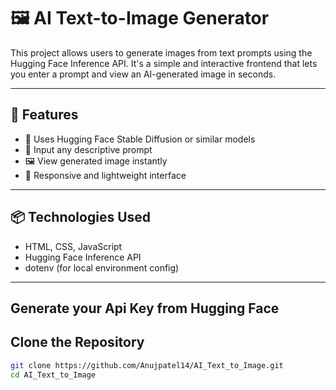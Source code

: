 # 🖼️ AI Text-to-Image Generator

This project allows users to generate images from text prompts using the Hugging Face Inference API. It's a simple and interactive frontend that lets you enter a prompt and view an AI-generated image in seconds.

---

## 🚀 Features

- 🧠 Uses Hugging Face Stable Diffusion or similar models
- 💬 Input any descriptive prompt
- 🖼️ View generated image instantly
- 📱 Responsive and lightweight interface

---

## 📦 Technologies Used

- HTML, CSS, JavaScript
- Hugging Face Inference API
- dotenv (for local environment config)

---

## Generate your Api Key from Hugging Face 

## Clone the Repository

```bash
git clone https://github.com/Anujpatel14/AI_Text_to_Image.git
cd AI_Text_to_Image
